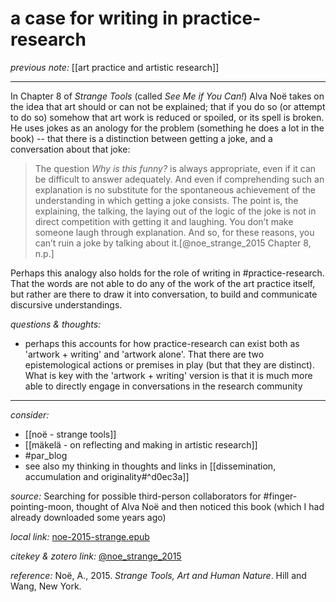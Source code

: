 # a case for writing in practice-research

_previous note:_ [[art practice and artistic research]]

---

In Chapter 8 of _Strange Tools_ (called _See Me if You Can!_) Alva Noë takes on the idea that art should or can not be explained; that if you do so (or attempt to do so) somehow that art work is reduced or spoiled, or its spell is broken. He uses jokes as an anology for the problem (something he does a lot in the book) -- that there is a distinction between getting a joke, and a conversation about that joke:

>The question _Why is this funny?_ is always appropriate, even if it can be difficult to answer adequately. And even if comprehending such an explanation is no substitute for the spontaneous achievement of the understanding in which getting a joke consists. The point is, the explaining, the talking, the laying out of the logic of the joke is not in direct competition with getting it and laughing. You don’t make someone laugh through explanation. And so, for these reasons, you can’t ruin a joke by talking about it.[@noe_strange_2015 Chapter 8, n.p.]

Perhaps this analogy also holds for the role of writing in #practice-research. That the words are not able to do any of the work of the art practice itself, but rather are there to draw it into conversation, to build and communicate discursive understandings.

_questions & thoughts:_

- perhaps this accounts for how practice-research can exist both as 'artwork + writing' and 'artwork alone'. That there are two epistemological actions or premises in play (but that they are distinct). What is key with the 'artwork + writing' version is that it is much more able to directly engage in conversations in the research community

--- 

_consider:_

- [[noë - strange tools]]
- [[mäkelä - on reflecting and making in artistic research]]
- #par_blog 
- see also my thinking in thoughts and links in [[dissemination, accumulation and originality#^d0ec3a]]


_source:_ Searching for possible third-person collaborators for #finger-pointing-moon, thought of Alva Noë and then noticed this book (which I had already downloaded some years ago)

_local link:_ [noe-2015-strange.epub](hook://file/mT3dr3uDv?p=RHJvcGJveC9iaWJsaW9ncmFwaHkgcGRmcw==&n=noe-2015-strange.epub)

_citekey & zotero link:_ [@noe_strange_2015](zotero://select/items/1_GJLYSMRA)

_reference:_ Noë, A., 2015. _Strange Tools, Art and Human Nature_. Hill and Wang, New York.



